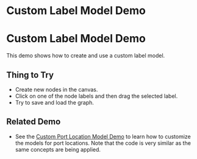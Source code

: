<!--
 //////////////////////////////////////////////////////////////////////////////
 // @license
 // This file is part of yFiles for HTML 2.6.
 // Use is subject to license terms.
 //
 // Copyright (c) 2000-2024 by yWorks GmbH, Vor dem Kreuzberg 28,
 // 72070 Tuebingen, Germany. All rights reserved.
 //
 //////////////////////////////////////////////////////////////////////////////
-->
# Custom Label Model Demo

# Custom Label Model Demo

This demo shows how to create and use a custom label model.

## Thing to Try

- Create new nodes in the canvas.
- Click on one of the node labels and then drag the selected label.
- Try to save and load the graph.

## Related Demo

- See the [Custom Port Location Model Demo](../../input/customportmodel/) to learn how to customize the models for port locations. Note that the code is very similar as the same concepts are being applied.
